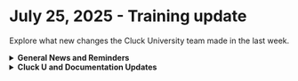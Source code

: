 # July 25, 2025 - Training update

Explore what new changes the Cluck University team made in the last week.

<details>

<summary><strong>General News and Reminders</strong></summary>

* **SHOUT OUTS** **TO:**
  * Will, Leo, Nodar, Scott, Tim, Steven, Rajeev, Joel, Filip, Sumit, Jason,  and Jim for passing the Foundations Certification.
    * Take the [Rewst Foundations](https://learn.rewst.io/rewst-foundations-certification) Exam, and collect your prestigious **Certified Rewster** badge in Discord along with access to the super-secret Discord channel.&#x20;
  * Bobby, Samuel, Steven, Lorenzo, Kole, Eric, and Jim for passing the Clean Automation Certification.
    * And our very own, Tanner!
      * Take the [Clean Automation](https://learn.rewst.io/clean-automation-certification) exam and get that fancy certificate!

- Join us in our [Cluck-U Discord channel](https://discord.com/channels/936789089703845988/1121465945295167588) if you have any questions, comments, or concerns!
- Sign up for Cluck University [Office Hours](https://learn.rewst.io/cluck-university-office-hours)  to work through any questions you have during and after training! If there is something you want us to cover, Let us know!

</details>

<details>

<summary><strong>Cluck U and Documentation Updates</strong></summary>

**What's New at Cluck University?**

* Update to [learn.rewst.io](https://learn.rewst.io) home page. Can you find the change? Let us know when you do in the #cluck-u Discord channel.

**New & Updated Documentation Pages:**

* [Improved guidance for confirmation email core action, including examples for our new email message customization](https://docs.rewst.help/documentation/automations/actions-in-rewst/core-actions#email-sms-and-confirmation-actions)
* [New NinjaOne endpoints](https://docs.rewst.help/documentation/configuration/integrations/integration-guides/ninjaone-integration-setup)
* [Updated testing guidance for the Document M365 environment Crate](https://docs.rewst.help/documentation/crates/existing-crate-documentation/document-m365-environment-setup)
* [Updated setup guidance for N-able N-central PowerShell scripting setup](https://docs.rewst.help/documentation/configuration/integrations/integration-guides/nable-integration-setup)

</details>

